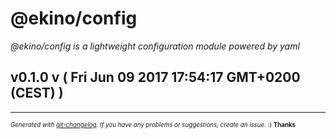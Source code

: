 # @ekino/config

_@ekino/config is a lightweight configuration module powered by yaml_

## v0.1.0 v ( Fri Jun 09 2017 17:54:17 GMT+0200 (CEST) )



---
<sub><sup>*Generated with [git-changelog](https://github.com/rafinskipg/git-changelog). If you have any problems or suggestions, create an issue.* :) **Thanks** </sub></sup>
